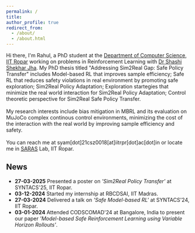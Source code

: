 ```yaml
---
permalink: /
title: 
author_profile: true
redirect_from: 
  - /about/
  - /about.html
---
```


Hi there, I'm Rahul, a PhD student at the [Department of Computer Science](https://www.cse.iitrpr.ac.in), [IIT Ropar](https://www.iitrpr.ac.in/) working on problems in Reinforcement Learning with [Dr Shashi Shekhar Jha](https://sites.google.com/view/shashi-iitrpr/). My PhD thesis titled "Addressing Sim2Real Gap: Safe Policy Transfer" includes Model-based RL that improves sample efficiency; Safe RL that reduces safety violations in real environment by promoting safe exploration; Sim2Real Policy Adaptation; Exploration startegies that minimize the real world interaction for Sim2Real Policy Adaptation; Control theoretic perspective for Sim2Real Safe Policy Transfer. <br/><br/>
My research interests include bias mitigation in MBRL and its evaluation on MuJoCo complex continous control environments, minimizing the cost of the interaction with the real world by improving sample efficiency and safety.<br/><br/>
You can reach me at syam[dot]21csz0018[at]iitrpr[dot]ac[dot]in or locate me in [SARAS](https://www.cse.iitrpr.ac.in) Lab, IIT Ropar.

## News
- **27-03-2025** Presented a poster on *'Sim2Real Policy Transfer'* at SYNTACS'25, IIT Ropar.
- **03-12-2024** Started my internship at RBCDSAI, IIT Madras.
- **27-03-2024** Delivered a talk on *'Safe Model-based RL'* at SYNTACS'24, IIT Ropar.
- **03-01-2024** Attended CODSCOMAD'24 at Bangalore, India to present our paper *'Model-based Safe Reinforcement Learning using Variable Horizon Rollouts'*.
